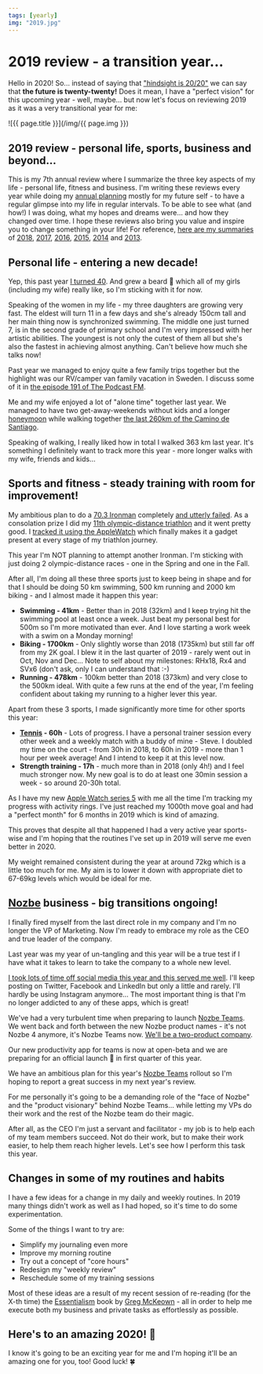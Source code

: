 ```yaml
---
tags: [yearly]
img: "2019.jpg"
---
```


# 2019 review - a transition year...

Hello in 2020! So... instead of saying that ["hindsight is 20/20"](https://www.phrasemix.com/phrases/hindsight-is-20-20) we can say that **the future is twenty-twenty!** Does it mean, I have a "perfect vision" for this upcoming year - well, maybe... but now let's focus on reviewing 2019 as it was a very transitional year for me:

<!--More-->

![{{ page.title }}](/img/{{ page.img }})



## 2019 review - personal life, sports, business and beyond...

This is my 7th annual review where I summarize the three key aspects of my life - personal life, fitness and business. I'm writing these reviews every year while doing my [annual planning](/annual) mostly for my future self - to have a regular glimpse into my life in regular intervals. To be able to see what (and how!) I was doing, what my hopes and dreams were... and how they changed over time. I hope these reviews also bring you value and inspire you to change something in your life! For reference, [here are my summaries](/yearly) of [2018](/2018/), [2017](/2017), [2016](/2016), [2015](/2015), [2014](/2014) and [2013](/summary2013).

## Personal life - entering a new decade!

Yep, this past year [I turned 40](/forty). And grew a beard 🧔 which all of my girls (including my wife) really like, so I'm sticking with it for now.

Speaking of the women in my life - my three daughters are growing very fast. The eldest will turn 11 in a few days and she's already 150cm tall and her main thing now is synchronized swimming. The middle one just turned 7, is in the second grade of primary school and I'm very impressed with her artistic abilities. The youngest is not only the cutest of them all but she's also the fastest in achieving almost anything. Can't believe how much she talks now!

Past year we managed to enjoy quite a few family trips together but the highlight was our RV/camper van family vacation in Sweden. I discuss some of it in [the episode 191 of The Podcast FM](/podcast-191).

Me and my wife enjoyed a lot of "alone time" together last year. We managed to have two get-away-weekends without kids and a longer [honeymoon](/honeymoon) while walking together [the last 260km of the Camino de Santiago](/podcast-187).

Speaking of walking, I really liked how in total I walked 363 km last year. It's something I definitely want to track more this year - more longer walks with my wife, friends and kids...

## Sports and fitness - steady training with room for improvement!

My ambitious plan to do a [70.3 Ironman](/ironman) completely [and utterly failed](/noiron). As a consolation prize I did my [11th olympic-distance triathlon](/tri11) and it went pretty good. I [tracked it using the AppleWatch](/triwatch) which finally makes it a gadget present at every stage of my triathlon journey.

This year I'm NOT planning to attempt another Ironman. I'm sticking with just doing 2 olympic-distance races - one in the Spring and one in the Fall. 

After all, I'm doing all these three sports just to keep being in shape and for that I should be doing 50 km swimming, 500 km running and 2000 km biking - and I almost made it happen this year:

* **Swimming - 41km** - Better than in 2018 (32km) and I keep trying hit the swimming pool at least once a week. Just beat my personal best for 500m so I'm more motivated than ever. And I love starting a work week with a swim on a Monday morning!
* **Biking - 1700km** - Only slightly worse than 2018 (1735km) but still far off from my 2K goal. I blew it in the last quarter of 2019 - rarely went out in Oct, Nov and Dec... Note to self about my milestones: RHx18, Rx4 and SVx6 (don't ask, only I can understand that :-)
* **Running - 478km** - 100km better than 2018 (373km) and very close to the 500km ideal. With quite a few runs at the end of the year, I'm feeling confident about taking my running to a higher lever this year.

Apart from these 3 sports, I made significantly more time for  other sports this year:

* **[Tennis](/tennis) - 60h** - Lots of progress. I have a personal trainer session every other week and a weekly match with a buddy of mine - Steve. I doubled my time on the court - from 30h in 2018, to 60h in 2019 - more than 1 hour per week average! And I intend to keep it at this level now.
* **Strength training - 17h** - much more than in 2018 (only 4h!) and I feel much stronger now. My new goal is to do at least one 30min session a week - so around 20-30h total.

As I have my new [Apple Watch series 5](/watch5) with me all the time I'm tracking my progress with activity rings. I've just reached my 1000th move goal and had a "perfect month" for 6 months in 2019 which is kind of amazing.

This proves that despite all that happened I had a very active year sports-wise and I'm hoping that the routines I've set up in 2019 will serve me even better in 2020.

My weight remained consistent during the year at around 72kg which is a little too much for me. My aim is to lower it down with appropriate diet to 67-69kg levels which would be ideal for me.

## [Nozbe][n] business - big transitions ongoing!

I finally fired myself from the last direct role in my company and I'm no longer the VP of Marketing. Now I'm ready to embrace my role as the CEO and true leader of the company.

Last year was my year of un-tangling and this year will be a true test if I have what it takes to learn to take the company to a whole new level.

[I took lots of time off social media this year and this served me well](/sms/). I'll keep posting on Twitter, Facebook and LinkedIn but only a little and rarely. I'll hardly be using Instagram anymore... The most important thing is that I'm no longer addicted to any of these apps, which is great!

We've had a very turbulent time when preparing to launch [Nozbe Teams](https://nozbe.com/teams). We went back and forth between the new Nozbe product names - it's not Nozbe 4 anymore, it's Nozbe Teams now. [We'll be a two-product company](/podcast-193).

Our new productivity app for teams is now at open-beta and we are preparing for an official launch 🚀 in first quarter of this year.

We have an ambitious plan for this year's [Nozbe Teams](https://nozbe.com/teams) rollout so I'm hoping to report a great success in my next year's review.

For me personally it's going to be a demanding role of the "face of Nozbe" and the "product visionary" behind Nozbe Teams... while letting my VPs do their work and the rest of the Nozbe team do their magic.

After all, as the CEO I'm just a servant and facilitator - my job is to help each of my team members succeed. Not do their work, but to make their work easier, to help them reach higher levels. Let's see how I perform this task this year.

## Changes in some of my routines and habits

I have a few ideas for a change in my daily and weekly routines. In 2019 many things didn't work as well as I had hoped, so it's time to do some experimentation.

Some of the things I want to try are:

- Simplify my journaling even more
- Improve my morning routine
- Try out a concept of "core hours"
- Redesign my "weekly review"
- Reschedule some of my training sessions

Most of these ideas are a result of my recent session of re-reading (for the X-th time) the [Essentialism](/essentialism) book by [Greg McKeown](/greg-mckeown) - all in order to help me execute both my business and private tasks as effortlessly as possible.

## Here's to an amazing 2020! 🥂

I know it's going to be an exciting year for me and I'm hoping it'll be an amazing one for you, too! Good luck! 🍀 

[n]: https://michael.gratis/nozbe
[p]: /podcast